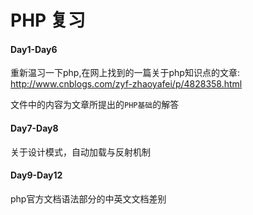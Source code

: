 # PHP 复习
#### Day1-Day6
重新温习一下php,在网上找到的一篇关于php知识点的文章: http://www.cnblogs.com/zyf-zhaoyafei/p/4828358.html

文件中的内容为文章所提出的`PHP基础`的解答
#### Day7-Day8
关于设计模式，自动加载与反射机制
#### Day9-Day12
php官方文档语法部分的中英文文档差别